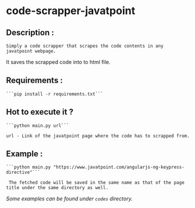 # code-scrapper-javatpoint

Description :
-------------
	Simply a code scrapper that scrapes the code contents in any javatpoint webpage.
It saves the scrapped code into to html file.

Requirements :
---------------
    ```pip install -r requirements.txt```

Hot to execute it ?
--------------------

	```python main.py url```

	url - Link of the javatpoint page where the code has to scrapped from.

Example :
---------

	```python main.py "https://www.javatpoint.com/angularjs-ng-keypress-directive"```

     The fetched code will be saved in the same name as that of the page title under the same directory as well.



*Some examples can be found under ```codes``` directory.*
